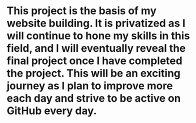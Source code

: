 # This project is the basis of my website building. It is privatized as I will continue to hone my skills in this field, and I will eventually reveal the final project once I have completed the project. This will be an exciting journey as I plan to improve more each day and strive to be active on GitHub every day.

